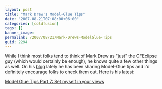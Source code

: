 ```yaml
---
layout: post
title: "Mark Drew's Model-Glue Tips"
date: "2007-08-21T07:08:00+06:00"
categories: [coldfusion]
tags: []
banner_image: 
permalink: /2007/08/21/Mark-Drews-ModelGlue-Tips
guid: 2294
---
```


While I think most folks tend to think of Mark Drew as "just" the CFEclipse guy (which would certainly be enough), he knows quite a few other things as well. On his <a href="http://www.markdrew.co.uk/blog/index.cfm">blog</a> lately he has been sharing Model-Glue tips and I'd definitely encourage folks to check them out. Here is his latest:

<a href="http://www.markdrew.co.uk/blog/index.cfm/2007/8/17/Model-Glue-Tips-Part-7-Set-myself-in-your-views">Model Glue Tips Part 7: Set myself in your views</a>